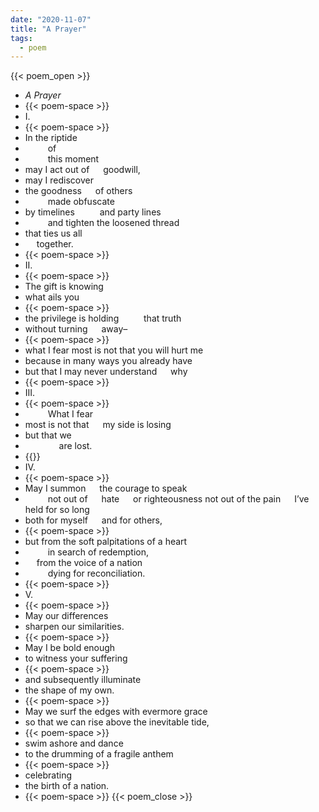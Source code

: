 ```yaml
---
date: "2020-11-07"
title: "A Prayer"
tags:
  - poem
---
```

  
{{< poem_open >}}
* *A Prayer*
* {{< poem-space >}}
* I.
* {{< poem-space >}}
* In the riptide
* &emsp; &emsp; of 
* &emsp; &emsp; this moment
* may I act out of &emsp;	goodwill,
* may I rediscover
* the goodness &emsp; of others
* &emsp; &emsp; made obfuscate
* by timelines &emsp; &emsp; and party lines
* &emsp; &emsp; and tighten the loosened thread
* that ties us all
* &emsp; together.
* {{< poem-space >}}
* II.
* {{< poem-space >}}
* The gift is knowing
* what ails you
* {{< poem-space >}}
* the privilege is holding &emsp; &emsp;	that truth
* without turning &emsp; away–
* {{< poem-space >}}
* what I fear most is not that you will hurt me
* because in many ways you already have
* but that I may never understand	&emsp; why
* {{< poem-space >}}
* III. 
* {{< poem-space >}}
* &emsp; &emsp; What I fear
* most is not that &emsp;	my side is losing
* but that we
* &emsp; &emsp; &emsp; are lost.
* {{<poem-space >}}
* IV. 
* {{< poem-space >}}
* May I summon &emsp;	the courage to speak
* &emsp; &emsp; not out of &emsp; hate &emsp; or righteousness
not out of the pain	&emsp; I’ve held for so long
* both for myself &emsp;	and for others,
* {{< poem-space >}}
* but from the soft palpitations of a heart
* &emsp; &emsp; in search of redemption,
* &emsp; from the voice of a nation 
* &emsp; &emsp; dying for reconciliation.
* {{< poem-space >}}
* V. 
* {{< poem-space >}}
* May our differences
* sharpen our similarities.
* {{< poem-space >}}
* May I be bold enough
* to witness your suffering
* {{< poem-space >}}
* and subsequently illuminate 
* the shape of my own.
* {{< poem-space >}}
* May we surf the edges with evermore grace
* so that we can rise above the inevitable tide,
* {{< poem-space >}}
* swim ashore and dance 
* to the drumming of a fragile anthem
* {{< poem-space >}}
* celebrating
* the birth of a nation.
* {{< poem-space >}}
{{< poem_close >}}